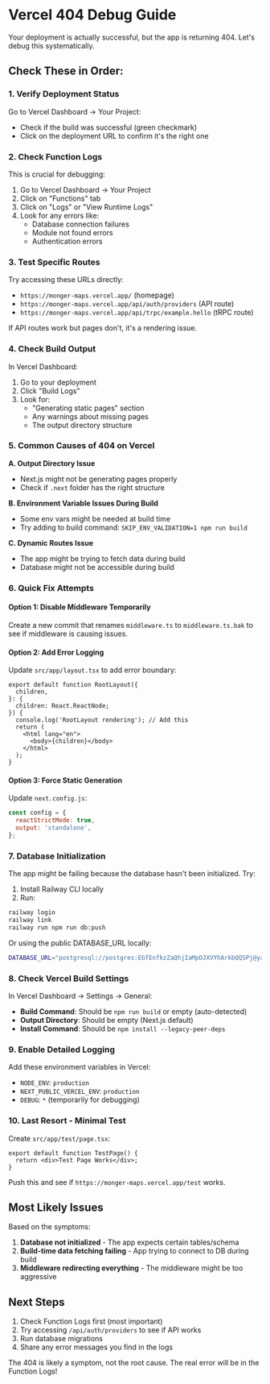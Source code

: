 # Vercel 404 Debug Guide

Your deployment is actually successful, but the app is returning 404. Let's debug this systematically.

## Check These in Order:

### 1. Verify Deployment Status
Go to Vercel Dashboard → Your Project:
- Check if the build was successful (green checkmark)
- Click on the deployment URL to confirm it's the right one

### 2. Check Function Logs
This is crucial for debugging:

1. Go to Vercel Dashboard → Your Project
2. Click on "Functions" tab
3. Click on "Logs" or "View Runtime Logs"
4. Look for any errors like:
   - Database connection failures
   - Module not found errors
   - Authentication errors

### 3. Test Specific Routes

Try accessing these URLs directly:
- `https://monger-maps.vercel.app/` (homepage)
- `https://monger-maps.vercel.app/api/auth/providers` (API route)
- `https://monger-maps.vercel.app/api/trpc/example.hello` (tRPC route)

If API routes work but pages don't, it's a rendering issue.

### 4. Check Build Output

In Vercel Dashboard:
1. Go to your deployment
2. Click "Build Logs"
3. Look for:
   - "Generating static pages" section
   - Any warnings about missing pages
   - The output directory structure

### 5. Common Causes of 404 on Vercel

**A. Output Directory Issue**
- Next.js might not be generating pages properly
- Check if `.next` folder has the right structure

**B. Environment Variable Issues During Build**
- Some env vars might be needed at build time
- Try adding to build command: `SKIP_ENV_VALIDATION=1 npm run build`

**C. Dynamic Routes Issue**
- The app might be trying to fetch data during build
- Database might not be accessible during build

### 6. Quick Fix Attempts

#### Option 1: Disable Middleware Temporarily
Create a new commit that renames `middleware.ts` to `middleware.ts.bak` to see if middleware is causing issues.

#### Option 2: Add Error Logging
Update `src/app/layout.tsx` to add error boundary:

```tsx
export default function RootLayout({
  children,
}: {
  children: React.ReactNode;
}) {
  console.log('RootLayout rendering'); // Add this
  return (
    <html lang="en">
      <body>{children}</body>
    </html>
  );
}
```

#### Option 3: Force Static Generation
Update `next.config.js`:

```javascript
const config = {
  reactStrictMode: true,
  output: 'standalone',
};
```

### 7. Database Initialization

The app might be failing because the database hasn't been initialized. Try:

1. Install Railway CLI locally
2. Run:
```bash
railway login
railway link
railway run npm run db:push
```

Or using the public DATABASE_URL locally:
```bash
DATABASE_URL="postgresql://postgres:EGfEnfkzZaQhjIaMpDJXVYhArkbQQSPj@yamabiko.proxy.rlwy.net:18201/railway" npm run db:push
```

### 8. Check Vercel Build Settings

In Vercel Dashboard → Settings → General:
- **Build Command**: Should be `npm run build` or empty (auto-detected)
- **Output Directory**: Should be empty (Next.js default)
- **Install Command**: Should be `npm install --legacy-peer-deps`

### 9. Enable Detailed Logging

Add these environment variables in Vercel:
- `NODE_ENV`: `production`
- `NEXT_PUBLIC_VERCEL_ENV`: `production`
- `DEBUG`: `*` (temporarily for debugging)

### 10. Last Resort - Minimal Test

Create `src/app/test/page.tsx`:
```tsx
export default function TestPage() {
  return <div>Test Page Works</div>;
}
```

Push this and see if `https://monger-maps.vercel.app/test` works.

## Most Likely Issues

Based on the symptoms:
1. **Database not initialized** - The app expects certain tables/schema
2. **Build-time data fetching failing** - App trying to connect to DB during build
3. **Middleware redirecting everything** - The middleware might be too aggressive

## Next Steps

1. Check Function Logs first (most important)
2. Try accessing `/api/auth/providers` to see if API works
3. Run database migrations
4. Share any error messages you find in the logs

The 404 is likely a symptom, not the root cause. The real error will be in the Function Logs!